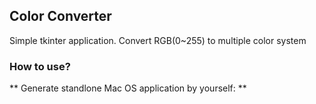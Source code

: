 ## Color Converter
Simple tkinter application. Convert RGB(0~255) to multiple color system

### How to use?

** Generate standlone Mac OS application by yourself: **

